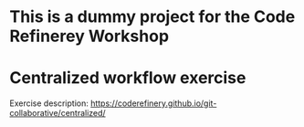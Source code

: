 # This is a dummy project for the Code Refinerey Workshop


# Centralized workflow exercise

Exercise description: https://coderefinery.github.io/git-collaborative/centralized/
